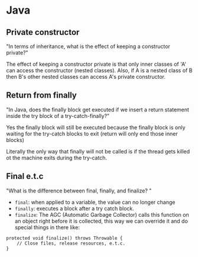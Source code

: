 # Java

## Private constructor
"In terms of inheritance, what is the effect of keeping a constructor private?"

The effect of keeping a constructor private is that only inner classes of 'A' can access the constructor (nested classes). Also, if A is a nested class of B then B's other nested classes can access A's private constructor.

## Return from finally
"In Java, does the finally block get executed if we insert a return statement 
inside the try block of a try-catch-finally?"

Yes the finally block will still be executed because the finally block is only waiting for the try-catch blocks to exit (return will only end those inner blocks)

Literally the only way that finally will not be called is if the thread gets killed ot the machine exits during the try-catch.

## Final e.t.c
"What is the difference between final, finally, and finalize? "

- `final`: when applied to a variable, the value can no longer change
- `finally`: executes a block after a try catch block.
- `finalize`: The AGC (Automatic Garbage Collector) calls this function on an object right before it is collected, this way we can override it and do special things in there like:

```
protected void finalize() throws Throwable {
    // Close files, release resources, e.t.c.
}
```